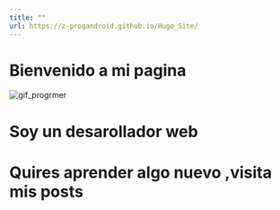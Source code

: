 ```yaml
---
title: ""
url: https://z-progandroid.github.io/Hugo_Site/
---
```

# Bienvenido a mi pagina

![gif_progrmer](https://stormotion.io/blog/content/images/2018/12/developer.gif)

# Soy un desarollador web
# Quires aprender algo nuevo ,visita mis posts